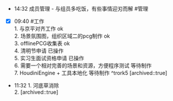 - 14:32 成员管理 - 与组员多吃饭，有些事情迎刃而解 #管理
- [x] 09:40 #工作<br>1. 与京平对齐工作   ok<br>2. 场景氛围图，组织区域二的pcg制作 ok<br>3. offlinePCG收集表    ok                         <br>4. 清明节申请   已操作<br>5. 实习生面试资格申请  已操作<br>6. 需要一个相对完善的场景和资源，方便程序测试   等待制作<br>7. HoudiniEngine + 工具本地化   等待制作 ^trork5
	[archived::true]
- 11:32 1. 河底草消除<br>2. 
	[archived::true]